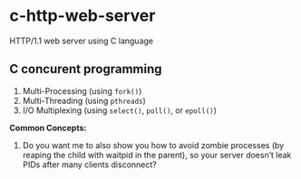 # c-http-web-server
HTTP/1.1 web server using C language

## C concurent programming

1. Multi-Processing (using `fork()`)
2. Multi-Threading (using `pthreads`)
3. I/O Multiplexing (using `select()`, `poll()`, or `epoll()`)

**Common Concepts:**
1. Do you want me to also show you how to avoid zombie processes (by reaping the child with waitpid in the parent), so your server doesn’t leak PIDs after many clients disconnect?
